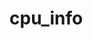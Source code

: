 # cpu_info
<This code will help u give info about your cpu>
<Its a python program>
<Made by --Ro706>
